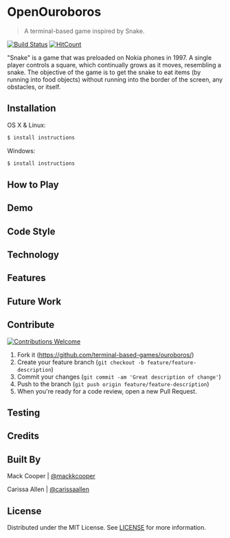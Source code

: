 # OpenOuroboros
> A terminal-based game inspired by Snake.

[![Build Status](https://travis-ci.com/terminal-based-games/ouroboros.svg?branch=master)](https://travis-ci.com/terminal-based-games/ouroboros)
[![HitCount](http://hits.dwyl.com/terminal-based-games/ouroboros.svg)](http://hits.dwyl.com/terminal-based-games/ouroboros)

"Snake" is a game that was preloaded on Nokia phones in 1997. A single player controls a square, which continually grows as it moves, resembling a snake. The objective of the game is to get the snake to eat items (by running into food objects) without running into the border of the screen, any obstacles, or itself. 

## Installation

OS X & Linux:
```sh
$ install instructions
```

Windows:
```sh
$ install instructions
```

## How to Play

## Demo

## Code Style

## Technology

## Features

## Future Work

## Contribute
[![Contributions Welcome](https://img.shields.io/badge/contributions-welcome-brightgreen.svg?style=flat)](https://github.com/terminal-based-games/ouroboros/issues)

1. Fork it (<https://github.com/terminal-based-games/ouroboros/>)
2. Create your feature branch (`git checkout -b feature/feature-description`)
3. Commit your changes (`git commit -am 'Great description of change'`)
4. Push to the branch (`git push origin feature/feature-description`)
5. When you're ready for a code review, open a new Pull Request. 

## Testing

## Credits

## Built By

Mack Cooper | [@mackkcooper](https://github.com/mackkcooper)

Carissa Allen | [@carissaallen](https://github.com/carissaallen)

## License
Distributed under the MIT License. See [LICENSE](/LICENSE) for more information.
